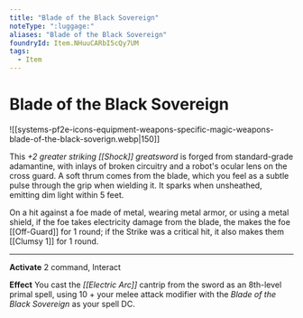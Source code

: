```yaml
---
title: "Blade of the Black Sovereign"
noteType: ":luggage:"
aliases: "Blade of the Black Sovereign"
foundryId: Item.NHuuCARbI5cQy7UM
tags:
  - Item
---
```


# Blade of the Black Sovereign
![[systems-pf2e-icons-equipment-weapons-specific-magic-weapons-blade-of-the-black-soverign.webp|150]]

This _+2 greater striking [[Shock]] greatsword_ is forged from standard-grade adamantine, with inlays of broken circuitry and a robot's ocular lens on the cross guard. A soft thrum comes from the blade, which you feel as a subtle pulse through the grip when wielding it. It sparks when unsheathed, emitting dim light within 5 feet.

On a hit against a foe made of metal, wearing metal armor, or using a metal shield, if the foe takes electricity damage from the blade, the makes the foe [[Off-Guard]] for 1 round; if the Strike was a critical hit, it also makes them [[Clumsy 1]] for 1 round.

* * *

**Activate** 2 command, Interact

**Effect** You cast the _[[Electric Arc]]_ cantrip from the sword as an 8th-level primal spell, using 10 + your melee attack modifier with the _Blade of the Black Sovereign_ as your spell DC.
